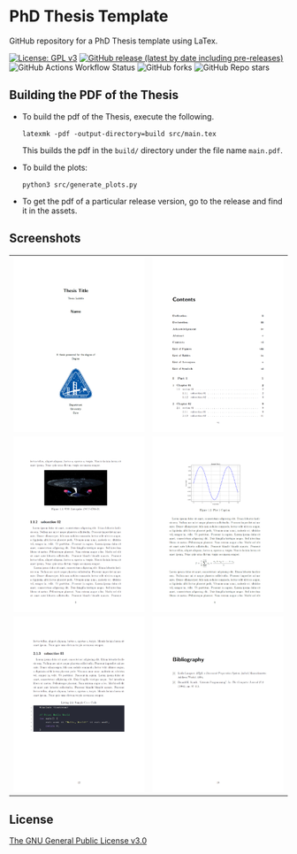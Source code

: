 # PhD Thesis Template

GitHub repository for a PhD Thesis template using LaTex.

[![License: GPL v3](https://img.shields.io/badge/License-GPLv3-blue.svg)](https://www.gnu.org/licenses/gpl-3.0)
[![GitHub release (latest by date including pre-releases)](https://img.shields.io/github/v/release/GuriTheoChem/phd-thesis-template?include_prereleases)](https://github.com/GuriTheoChem/phd-thesis-template/releases)
![GitHub Actions Workflow Status](https://img.shields.io/github/actions/workflow/status/GuriTheoChem/phd-thesis-template/.github%2Fworkflows%2Frelease.yml)
![GitHub forks](https://img.shields.io/github/forks/GuriTheoChem/phd-thesis-template)
![GitHub Repo stars](https://img.shields.io/github/stars/GuriTheoChem/phd-thesis-template)

## Building the PDF of the Thesis

- To build the pdf of the Thesis, execute the following.

    ```{bash}
    latexmk -pdf -output-directory=build src/main.tex
    ```

    This builds the pdf in the `build/` directory under the file name `main.pdf`.

- To build the plots:

    ```{bash}
    python3 src/generate_plots.py
    ```

- To get the pdf of a particular release version, go to the release and find it in the assets.

## Screenshots

| | |
|-|-|
| ![title page screenshot](screenshots/title_page_screenshot.png) |  ![alt text](screenshots/contents_page_screenshot.png) |
|![alt text](screenshots/figure1.1_screenshot.png)|![alt text](screenshots/math_plots_screenshot.png)|
|![alt text](screenshots/code_block_screenshot.png)|![alt text](screenshots/bib_screenshot.png)|

## License

[The GNU General Public License v3.0](https://www.gnu.org/licenses/gpl-3.0.en.html)

